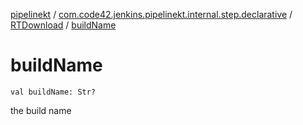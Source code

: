 [pipelinekt](../../index.md) / [com.code42.jenkins.pipelinekt.internal.step.declarative](../index.md) / [RTDownload](index.md) / [buildName](./build-name.md)

# buildName

`val buildName: Str?`

the build name

